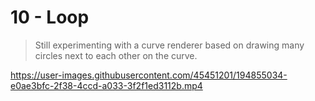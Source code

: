 # 10 - Loop

> Still experimenting with a curve renderer based on drawing many circles next to each other on the curve.

https://user-images.githubusercontent.com/45451201/194855034-e0ae3bfc-2f38-4ccd-a033-3f2f1ed3112b.mp4
